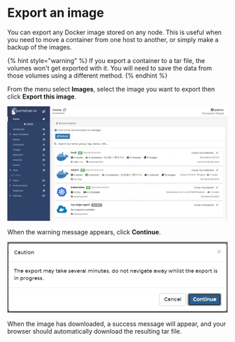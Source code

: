 # Export an image

You can export any Docker image stored on any node. This is useful when you need to move a container from one host to another, or simply make a backup of the images.

{% hint style="warning" %}
If you export a container to a tar file, the volumes won't get exported with it. You will need to save the data from those volumes using a different method.
{% endhint %}

From the menu select **Images**, select the image you want to export then click **Export this image**.

![](../../../.gitbook/assets/2.9-images-export-1.gif)

When the warning message appears, click **Continue**.

![](../../../.gitbook/assets/images-export-2.png)

When the image has downloaded, a success message will appear, and your browser should automatically download the resulting tar file.  


